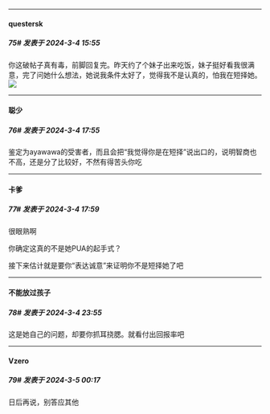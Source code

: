 ﻿
*****

####  questersk  
##### 75#       发表于 2024-3-4 15:55

你这破帖子真有毒，前脚回复完。昨天约了个妹子出来吃饭，妹子挺好看我很满意，完了问她什么想法，她说我条件太好了，觉得我不是认真的，怕我在短择她。<img src="https://static.saraba1st.com/image/smiley/face2017/067.png" referrerpolicy="no-referrer">


*****

####  聪少  
##### 76#       发表于 2024-3-4 17:55

鉴定为ayawawa的受害者，而且会把“我觉得你是在短择”说出口的，说明智商也不高，还是分了比较好，不然有得苦头你吃


*****

####  卡爹  
##### 77#       发表于 2024-3-4 17:59

很眼熟啊

你确定这真的不是她PUA的起手式？

接下来估计就是要你“表达诚意”来证明你不是短择她了吧


*****

####  不能放过孩子  
##### 78#       发表于 2024-3-4 23:55

这是她自己的问题，却要你抓耳挠腮。就看付出回报率吧


*****

####  Vzero  
##### 79#       发表于 2024-3-5 00:17

日后再说，别答应其他

